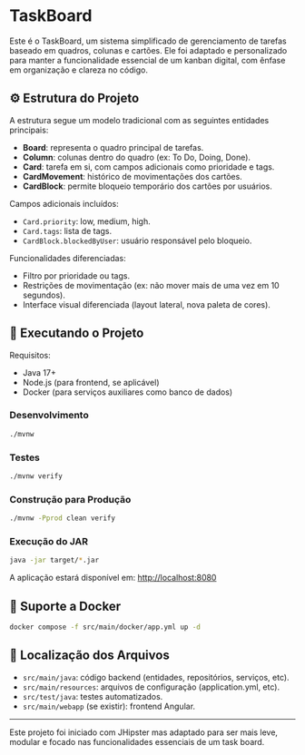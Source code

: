 # TaskBoard

Este é o TaskBoard, um sistema simplificado de gerenciamento de tarefas baseado em quadros, colunas e cartões. Ele foi adaptado e personalizado para manter a funcionalidade essencial de um kanban digital, com ênfase em organização e clareza no código.

## ⚙️ Estrutura do Projeto

A estrutura segue um modelo tradicional com as seguintes entidades principais:

- **Board**: representa o quadro principal de tarefas.
- **Column**: colunas dentro do quadro (ex: To Do, Doing, Done).
- **Card**: tarefa em si, com campos adicionais como prioridade e tags.
- **CardMovement**: histórico de movimentações dos cartões.
- **CardBlock**: permite bloqueio temporário dos cartões por usuários.

Campos adicionais incluídos:
- `Card.priority`: low, medium, high.
- `Card.tags`: lista de tags.
- `CardBlock.blockedByUser`: usuário responsável pelo bloqueio.

Funcionalidades diferenciadas:
- Filtro por prioridade ou tags.
- Restrições de movimentação (ex: não mover mais de uma vez em 10 segundos).
- Interface visual diferenciada (layout lateral, nova paleta de cores).

## 🧪 Executando o Projeto

Requisitos:
- Java 17+
- Node.js (para frontend, se aplicável)
- Docker (para serviços auxiliares como banco de dados)

### Desenvolvimento

```bash
./mvnw
```

### Testes

```bash
./mvnw verify
```

### Construção para Produção

```bash
./mvnw -Pprod clean verify
```

### Execução do JAR

```bash
java -jar target/*.jar
```

A aplicação estará disponível em: [http://localhost:8080](http://localhost:8080)

## 🐳 Suporte a Docker

```bash
docker compose -f src/main/docker/app.yml up -d
```

## 📁 Localização dos Arquivos

- `src/main/java`: código backend (entidades, repositórios, serviços, etc).
- `src/main/resources`: arquivos de configuração (application.yml, etc).
- `src/test/java`: testes automatizados.
- `src/main/webapp` (se existir): frontend Angular.

---

Este projeto foi iniciado com JHipster mas adaptado para ser mais leve, modular e focado nas funcionalidades essenciais de um task board.